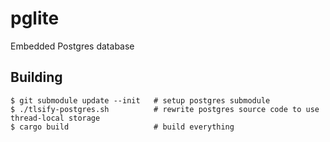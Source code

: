 # pglite

Embedded Postgres database

## Building

```sh-session
$ git submodule update --init   # setup postgres submodule
$ ./tlsify-postgres.sh          # rewrite postgres source code to use thread-local storage
$ cargo build                   # build everything
```
